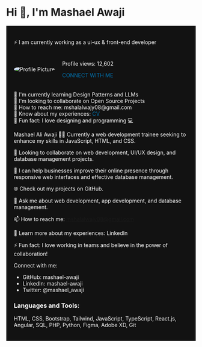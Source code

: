 <h1>Hi 👋, I'm Mashael Awaji</h1>

<div style="background-color: #121212; color: #fff; padding: 20px;">

⚡ I am currently working as a ui-ux & front-end developer

<div style="display: flex; align-items: center; margin-top: 20px;">

<img src="https://via.placeholder.com/150" alt="Profile Picture" style="border-radius: 50%; margin-right: 20px;">

<div>

<p>Profile views: 12,602</p>

<a href="mailto:mshalalwajy08@gmail.com" style="color: #0077b6; text-decoration: none;">CONNECT WITH ME</a>

</div>

</div>

<ul style="list-style-type: none; padding: 0; margin-top: 20px;">

<li>🌱 I'm currently learning Design Patterns and LLMs</li>

<li>👥 I'm looking to collaborate on Open Source Projects</li>

<li>📧 How to reach me: mshalalwajy08@gmail.com</li>

<li>📄 Know about my experiences: <a href="" style="color: #0077b6; text-decoration: none;">CV</a></li>

<li>🎨 Fun fact: I love designing and programming 💻</li>
</ul>


Mashael Ali Awaji
👩‍💻 Currently a web development trainee seeking to enhance my skills in JavaScript, HTML, and CSS.

👯 Looking to collaborate on web development, UI/UX design, and database management projects.

🤝 I can help businesses improve their online presence through responsive web interfaces and effective database management.

🌐 Check out my projects on GitHub.

💬 Ask me about web development, app development, and database management.

📫 How to reach me: mshalalwajy08@gmail.com

📄 Learn more about my experiences: LinkedIn

⚡ Fun fact: I love working in teams and believe in the power of collaboration!

Connect with me:
- GitHub: mashael-awaji
- LinkedIn: mashael-awaji
- Twitter: @mashael_awaji

### Languages and Tools:
HTML, CSS, Bootstrap, Tailwind, JavaScript, TypeScript, React.js, Angular, SQL, PHP, Python, Figma, Adobe XD, Git
</div>


